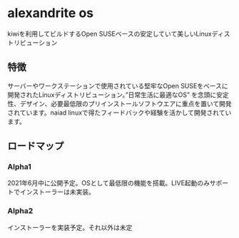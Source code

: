 # alexandrite os
kiwiを利用してビルドするOpen SUSEベースの安定していて美しいLinuxディストリビューション

## 特徴
サーバーやワークステーションで使用されている堅牢なOpen SUSEをベースに開発されたLinuxディストリビューション。”日常生活に最適なOS” を念頭に安定性、デザイン、必要最低限のプリインストールソフトウエアに重点を置いて開発されています。naiad linuxで得たフィードバックや経験を活かして開発されています。

## ロードマップ
### Alpha1
2021年6月中に公開予定。OSとして最低限の機能を搭載。LIVE起動のみサポートでインストーラーは未実装。

### Alpha2
インストーラーを実装予定。それ以外は未定
